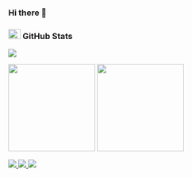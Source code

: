 ### Hi there 👋

### <img src="https://media.giphy.com/media/cj87CxfRtrUifF3Ryk/giphy.gif" width="25px" height="20px"> GitHub Stats
<img src="https://user-images.githubusercontent.com/73097560/115834477-dbab4500-a447-11eb-908a-139a6edaec5c.gif">

<span>[<img src="https://github-readme-stats.vercel.app/api?username=thangtcm&show_icons=true&count_private=true&bg_color=30,e96443,904e95&title_color=fff&text_color=fff&include_all_commits=true" height="175">](https://github-readme-stats.vercel.app/api?username=lucthienphong1120)</span>
<span>[<img src="https://github-readme-stats.vercel.app/api/top-langs/?username=thangtcm&layout=compact&bg_color=30,e96443,904e95&title_color=fff&text_color=fff" height="175">](https://github-readme-stats.vercel.app/api/top-langs/?username=lucthienphong1120)</span>

<p align="left">
    <a href="https://juejin.cn/user/4142615541321928/posts">
    <img src="https://img.shields.io/badge/📖%20掘金地址-blue.svg" />
  </a>
  <a href="https://mp.weixin.qq.com/mp/appmsgalbum?action=getalbum&__biz=MzUyNzQ0ODIzNg==&scene=1&album_id=2120958862676590593&count=3#wechat_redirect">
    <img src="https://img.shields.io/badge/🚀%20微信公众号-blue.svg" />
  </a>
  <a href="https://github.com/thangtcm">
    <img src="https://komarev.com/ghpvc/?username=coder-pig&color=brightgreen&label=👁%20Views" />
  </a>  
</p>
